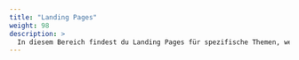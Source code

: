 ```yaml
---
title: "Landing Pages"
weight: 98
description: >
  In diesem Bereich findest du Landing Pages für spezifische Themen, welches sich über mehrere Module verteilen.
---
```


